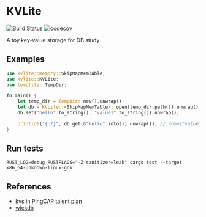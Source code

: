 # KVLite
[![Build Status](https://travis-ci.com/ChiangYintso/KVLite.svg?branch=main)](https://travis-ci.com/ChiangYintso/KVLite)
[![codecov](https://codecov.io/gh/ChiangYintso/KVLite/branch/main/graph/badge.svg?token=VVR3RGGX5M)](https://codecov.io/gh/ChiangYintso/KVLite)  

A toy key-value storage for DB study

## Examples

```rust
use kvlite::memory::SkipMapMemTable;
use kvlite::KVLite;
use tempfile::TempDir;

fn main() {
    let temp_dir = TempDir::new().unwrap();
    let db = KVLite::<SkipMapMemTable>::open(temp_dir.path()).unwrap();
    db.set("hello".to_string(), "value1".to_string()).unwrap();

    println!("{:?}", db.get(&"hello".into()).unwrap()); // Some("value1")
}
```

## Run tests 
```shell
RUST_LOG=debug RUSTFLAGS="-Z sanitizer=leak" cargo test --target x86_64-unknown-linux-gnu
```

## References
- [kvs in PingCAP talent plan](https://github.com/pingcap/talent-plan)
- [wickdb](https://github.com/Fullstop000/wickdb)
